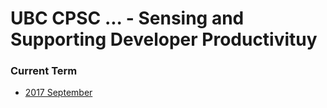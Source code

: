 # UBC CPSC ... - Sensing and Supporting Developer Productivituy #

### Current Term ###

* [2017 September](https://github.com/ubccpsc/ssdp/blob/2017sep/README.md)
